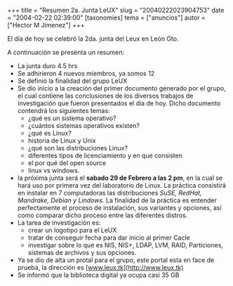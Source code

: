 +++
title = "Resumen 2a. Junta LeUX"
slug = "20040222023904753"
date = "2004-02-22 02:39:00"
[taxonomies]
tema = ["anuncios"]
autor = ["Hector M Jimenez"]
+++

El día de hoy se celebró la 2da. junta del Leux en León Gto.

A continuación se presenta un resumen:

<!-- more -->
-   La junta duro 4.5 hrs
-   Se adhirieron 4 nuevos miembros, ya somos 12
-   Se definió la finalidad del grupo LeUX
-   Se dio inicio a la creación del primer documento generado por el
    grupo, el cual contiene las conclusiones de los diversos trabajos de
    investigación que fueron presentados el día de hoy. Dicho documento
    contendrá los siguientes temas:
    -   ¿qué es un sistema operativo?
    -   ¿cuántos sistemas operativos existen?
    -   ¿qué es Linux?
    -   historia de Linux y Unix
    -   ¿qué son las distribuciones Linux?
    -   diferentes tipos de licenciamiento y en que consisten
    -   el por qué del open source
    -   linux vs windows.
-   la próxima junta será el **sabado 29 de Febrero a las 2 pm**, en la
    cual se hará uso por primera vez del laboratorio de Linux. La
    práctica consistirá en instalar en 7 computadoras las distribuciones
    *SuSE, RedHat, Mandrake, Debian y Lindows*. La finalidad de la
    práctica es entender perfectamente el proceso de instalación, sus
    variantes y opciones, así como comparar dicho proceso entre las
    diferentes distros.
-   La tarea de investigación es:
    -   crear un logotipo para el LeUX
    -   tratar de conseguir fecha para dar inicio al primer Cacle
    -   investigar sobre lo que es NIS, NIS+, LDAP, LVM, RAID,
        Particiones, sistemas de archivos y sus opciones.
-   Ya se dio de alta un protal para el grupo, este portal esta en face
    de prueba, la dirección es [www.leux.tk](http://www.leux.tk)
-   Se informó que la biblioteca digital ya ocupa casi 35 GB

